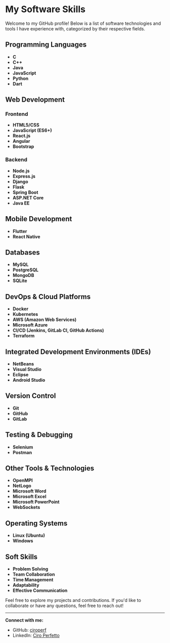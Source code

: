 # My Software Skills

Welcome to my GitHub profile! Below is a list of software technologies and tools I have experience with, categorized by their respective fields.

## Programming Languages
- **C**  
- **C++**  
- **Java**  
- **JavaScript**  
- **Python**  
- **Dart**  

## Web Development
### Frontend
- **HTML5/CSS**  
- **JavaScript (ES6+)**  
- **React.js**  
- **Angular**    
- **Bootstrap**  

### Backend
- **Node.js**  
- **Express.js**  
- **Django**  
- **Flask**  
- **Spring Boot**  
- **ASP.NET Core**  
- **Java EE**  

## Mobile Development
- **Flutter**  
- **React Native**  

## Databases
- **MySQL**  
- **PostgreSQL**  
- **MongoDB**  
- **SQLite**  

## DevOps & Cloud Platforms
- **Docker**  
- **Kubernetes**  
- **AWS (Amazon Web Services)**  
- **Microsoft Azure**  
- **CI/CD (Jenkins, GitLab CI, GitHub Actions)**  
- **Terraform**  

## Integrated Development Environments (IDEs)
- **NetBeans**  
- **Visual Studio**  
- **Eclipse**  
- **Android Studio**  

## Version Control
- **Git**  
- **GitHub**  
- **GitLab**  

## Testing & Debugging
- **Selenium**  
- **Postman**  

## Other Tools & Technologies
- **OpenMPI**  
- **NetLogo**  
- **Microsoft Word**  
- **Microsoft Excel**  
- **Microsoft PowerPoint**  
- **WebSockets**  

## Operating Systems
- **Linux (Ubuntu)**  
- **Windows**  

## Soft Skills
- **Problem Solving**  
- **Team Collaboration**  
- **Time Management**  
- **Adaptability**  
- **Effective Communication**  

Feel free to explore my projects and contributions. If you'd like to collaborate or have any questions, feel free to reach out!

---

**Connect with me:**
- GitHub: [ciroperf](https://github.com/ciroperf)
- LinkedIn: [Ciro Perfetto](https://www.linkedin.com/in/ciro-perfetto-b07b7a198/)
